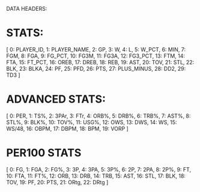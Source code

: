 DATA HEADERS:

# STATS:
[
	0: PLAYER_ID,
	1: PLAYER_NAME,
	2: GP,
	3: W,
	4: L,
	5: W_PCT,
	6: MIN,
	7: FGM,
	8: FGA,
	9: FG_PCT,
	10: FG3M,
	11: FG3A,
	12: FG3_PCT,
	13: FTM,
	14: FTA,
	15: FT_PCT,
	16: OREB,
	17: DREB,
	18: REB,
	19: AST,
	20: TOV,
	21: STL,
	22: BLK,
	23: BLKA,
	24: PF,
	25: PFD,
	26: PTS,
	27: PLUS_MINUS,
	28: DD2,
	29: TD3
]


# ADVANCED STATS:
[
	0: PER,
	1: TS%,
	2: 3PAr,
	3: FTr,
	4: ORB%,
	5: DRB%,
	6: TRB%,
	7: AST%,
	8: STL%,
	9: BLK%,
	10: TOV%,
	11: USG%,
	12: OWS,
	13: DWS,
	14: WS,
	15: WS/48,
	16: OBPM,
	17: DBPM,
	18: BPM,
	19: VORP
]


# PER100 STATS
[
	0: FG,
	1: FGA,
	2: FG%,
	3: 3P,
	4: 3PA,
	5: 3P%,
	6: 2P,
	7: 2PA,
	8: 2P%,
	9: FT,
	10: FTA,
	11: FT%,
	12: ORB,
	13: DRB,
	14: TRB,
	15: AST,
	16: STL,
	17: BLK,
	18: TOV,
	19: PF,
	20: PTS,
	21: ORtg,
	22: DRtg
]





















